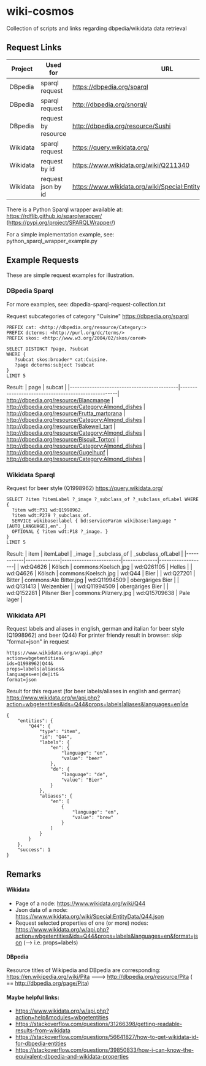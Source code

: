 # wiki-cosmos
Collection of scripts and links regarding dbpedia/wikidata data retrieval


## Request Links
| Project  | Used for              | URL                                                            |
|----------|-----------------------|----------------------------------------------------------------|
| DBpedia  | sparql request        | https://dbpedia.org/sparql                                     |
| DBpedia  | sparql request        | http://dbpedia.org/snorql/                                     |
| DBpedia  | request by resource   | http://dbpedia.org/resource/Sushi                              |
| Wikidata | sparql request        | https://query.wikidata.org/                                    |
| Wikidata | request by id         | https://www.wikidata.org/wiki/Q211340                          |
| Wikidata | request json by id    | https://www.wikidata.org/wiki/Special:EntityData/Q1998962.json |


There is a Python Sparql wrapper available at: https://rdflib.github.io/sparqlwrapper/ (https://pypi.org/project/SPARQLWrapper/)

For a simple implementation example, see: python_sparql_wrapper_example.py


## Example Requests
These are simple request examples for illustration.

### DBpedia Sparql
For more examples, see: dbpedia-sparql-request-collection.txt


Request subcategories of category "Cuisine"
https://dbpedia.org/sparql
```
PREFIX cat: <http://dbpedia.org/resource/Category:>
PREFIX dcterms: <http://purl.org/dc/terms/>
PREFIX skos: <http://www.w3.org/2004/02/skos/core#>

SELECT DISTINCT ?page, ?subcat
WHERE {
   ?subcat skos:broader* cat:Cuisine.
   ?page dcterms:subject ?subcat
}
LIMIT 5
```

Result:
| page                                       | subcat                                             |
|--------------------------------------------|----------------------------------------------------|
http://dbpedia.org/resource/Blancmange       | http://dbpedia.org/resource/Category:Almond_dishes |
http://dbpedia.org/resource/Frutta_martorana | http://dbpedia.org/resource/Category:Almond_dishes |
http://dbpedia.org/resource/Bakewell_tart    | http://dbpedia.org/resource/Category:Almond_dishes |
http://dbpedia.org/resource/Biscuit_Tortoni  | http://dbpedia.org/resource/Category:Almond_dishes |
http://dbpedia.org/resource/Gugelhupf        | http://dbpedia.org/resource/Category:Almond_dishes |



### Wikidata Sparql
Request for beer style (Q1998962)
https://query.wikidata.org/
```
SELECT ?item ?itemLabel ?_image ?_subclass_of ?_subclass_ofLabel WHERE {
  ?item wdt:P31 wd:Q1998962.
  ?item wdt:P279 ?_subclass_of.
  SERVICE wikibase:label { bd:serviceParam wikibase:language "[AUTO_LANGUAGE],en". }
  OPTIONAL { ?item wdt:P18 ?_image. }
}
LIMIT 5
```

Result:
| item       | itemLabel    | _image                 | _subclass_of | _subclass_ofLabel |
|------------|--------------|------------------------|--------------|-------------------|
| wd:Q4626   | Kölsch       | commons:Koelsch.jpg    | wd:Q261105   | Helles            |
| wd:Q4626   | Kölsch       | commons:Koelsch.jpg    | wd:Q44       | Bier              |
| wd:Q27201  | Bitter       | commons:Ale Bitter.jpg | wd:Q11994509 | obergäriges Bier  |
| wd:Q131413 | Weizenbier   |                        | wd:Q11994509 | obergäriges Bier  |
| wd:Q152281 | Pilsner Bier | commons:Pilznery.jpg   | wd:Q15709638 | Pale lager        |




### Wikidata API
Request labels and aliases in english, german and italian for beer style (Q1998962) and beer (Q44)
For printer friendy result in browser: skip "format=json" in request
```
https://www.wikidata.org/w/api.php?
action=wbgetentities&
ids=Q1998962|Q44&
props=labels|aliases&
languages=en|de|it&
format=json
```

Result for this request (for beer labels/aliases in english and german)
https://www.wikidata.org/w/api.php?action=wbgetentities&ids=Q44&props=labels|aliases&languages=en|de

```
{
    "entities": {
        "Q44": {
            "type": "item",
            "id": "Q44",
            "labels": {
                "en": {
                    "language": "en",
                    "value": "beer"
                },
                "de": {
                    "language": "de",
                    "value": "Bier"
                }
            },
            "aliases": {
                "en": [
                    {
                        "language": "en",
                        "value": "brew"
                    }
                ]
            }
        }
    },
    "success": 1
}
```

## Remarks

#### Wikidata
- Page of a node: https://www.wikidata.org/wiki/Q44
- Json data of a node: https://www.wikidata.org/wiki/Special:EntityData/Q44.json
- Request selected properties of one (or more) nodes: https://www.wikidata.org/w/api.php?action=wbgetentities&ids=Q44&props=labels&languages=en&format=json  (--> i.e. props=labels)

#### DBpedia
Resource titles of Wikipedia and DBpedia are corresponding:
https://en.wikipedia.org/wiki/Pita ---> http://dbpedia.org/resource/Pita ( == http://dbpedia.org/page/Pita)

#### Maybe helpful links:
- https://www.wikidata.org/w/api.php?action=help&modules=wbgetentities
- https://stackoverflow.com/questions/31266398/getting-readable-results-from-wikidata
- https://stackoverflow.com/questions/56641827/how-to-get-wikidata-id-for-dbpedia-entities
- https://stackoverflow.com/questions/39850833/how-i-can-know-the-equivalent-dbpedia-and-wikidata-properties